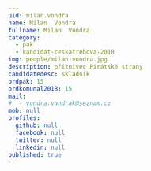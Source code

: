 ```yaml
---
uid: milan.vondra
name: Milan  Vondra
fullname: Milan  Vondra
category:
  - pak
  - kandidat-ceskatrebova-2018
img: people/milan-vondra.jpg
description: příznivec Pirátské strany
candidatedesc: skladnik
ordpak: 15
ordkomunal2018: 15
mail:
#  - vondra.vandrak@seznam.cz
mob: null
profiles:
  github: null
  facebook: null
  twitter: null
  linkedin: null
published: true
---
```

